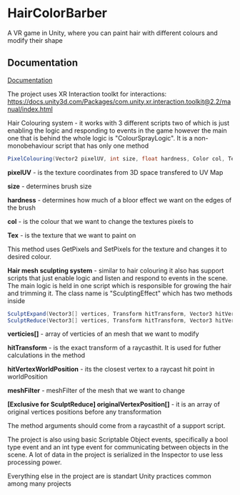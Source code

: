 # HairColorBarber
A VR game in Unity, where you can paint hair with different colours and modify their shape



## Documentation

[Documentation](https://linktodocumentation)

The project uses XR Interaction toolkt for interactions: https://docs.unity3d.com/Packages/com.unity.xr.interaction.toolkit@2.2/manual/index.html

Hair Colouring system - it works with 3 different scripts two of which is just enabling the logic and responding to events in the game however the main one that is behind the whole logic is "ColourSprayLogic". It is a non-monobehaviour script that has only one method 
```csharp
PixelColouring(Vector2 pixelUV, int size, float hardness, Color col, Texture2D tex)
```

**pixelUV** - is the texture coordinates from 3D space transfered to UV Map

**size** - determines brush size

**hardness** - determines how much of a bloor effect we want on the edges of the brush

**col** - is the colour that we want to change the textures pixels to

**Tex** - is the texture that we want to paint on

This method uses GetPixels and SetPixels for the texture and changes it to desired colour.

**Hair mesh sculpting system** - similar to hair colouring it also has support scripts that just enable logic and listen and respond to events in the scene. The main logic is held in one script which is responsible for growing the hair and trimming it. The class name is "SculptingEffect" which has two methods inside 
```csharp
SculptExpand(Vector3[] vertices, Transform hitTransform, Vector3 hitVertexWorldPosition, MeshFilter meshFilter)
SculptReduce(Vector3[] vertices, Transform hitTransform, Vector3 hitVertexWorldPosition, Vector3[] originalVertexPosition, MeshFilter meshFilter)
```
**verticies[]** - array of verticies of an mesh that we want to modify

**hitTransform** - is the exact transform of a raycasthit. It is used for futher calculations in the method

**hitVertexWorldPosition** - its the closest vertex to a raycast hit point in worldPosition

**meshFilter** - meshFilter of the mesh that we want to change

**[Exclusive for SculptReduce] originalVertexPosition[]** - it is an array of original vertices positions before any transformation

The method arguments should come from a raycasthit of a support script.

The project is also using basic Scriptable Object events, specifically a bool type event and an int type event for communicating between objects in the scene. A lot of data in the project is serialized in the Inspector to use less processing power.

Everything else in the project are is standart Unity practices common among many projects
